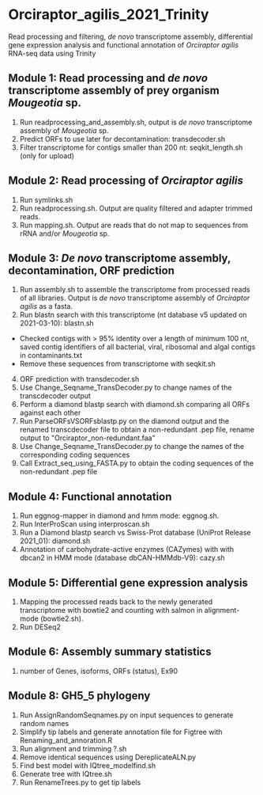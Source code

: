 # Orciraptor_agilis_2021_Trinity
Read processing and filtering, *de novo* transcriptome assembly, differential gene expression analysis and functional annotation of *Orciraptor agilis* RNA-seq data using Trinity

## Module 1: Read processing and *de novo* transcriptome assembly of prey organism *Mougeotia* sp.

1. Run readprocessing_and_assembly.sh, output is *de novo* transcriptome assembly of *Mougeotia* sp.
2. Predict ORFs to use later for decontamination: transdecoder.sh
3. Filter transcriptome for contigs smaller than 200 nt: seqkit_length.sh (only for upload)

## Module 2: Read processing of *Orciraptor agilis*

1. Run symlinks.sh
2. Run readprocessing.sh. Output are quality filtered and adapter trimmed reads.
3. Run mapping.sh. Output are reads that do not map to sequences from rRNA and/or *Mougeotia* sp.

## Module 3: *De novo* transcriptome assembly, decontamination, ORF prediction
1. Run assembly.sh to assemble the transcriptome from processed reads of all libraries. Output is *de novo* transcriptome assembly of *Orciraptor agilis* as a fasta.
2. Run blastn search with this transcriptome (nt database v5 updated on 2021-03-10): blastn.sh
  * Checked contigs with > 95% identity over a length of minimum 100 nt, saved contig identifiers of all bacterial, viral, ribosomal and algal contigs in contaminants.txt
  * Remove these sequences from transcriptome with seqkit.sh
4. ORF prediction with transdecoder.sh
5. Use Change_Seqname_TransDecoder.py to change names of the transcdecoder output
6. Perform a diamond blastp search with diamond.sh comparing all ORFs against each other
7. Run ParseORFsVSORFsblastp.py on the diamond output and the renamed transcdecoder file to
obtain a non-redundant .pep file, rename output to "Orciraptor_non-redundant.faa"
8. Use Change_Seqname_TransDecoder.py to change the names of the corresponding coding sequences
9. Call Extract_seq_using_FASTA.py to obtain the coding sequences of the non-redundant .pep file

## Module 4: Functional annotation
1. Run eggnog-mapper in diamond and hmm mode: eggnog.sh. 
2. Run InterProScan using interproscan.sh
3. Run a Diamond blastp search vs Swiss-Prot database (UniProt Release 2021_01): diamond.sh
4. Annotation of carbohydrate-active enzymes (CAZymes) with with dbcan2 in HMM mode (database dbCAN-HMMdb-V9): cazy.sh

## Module 5: Differential gene expression analysis
1. Mapping the processed reads back to the newly generated transcriptome with bowtie2 and counting with salmon in alignment-mode (bowtie2.sh).
2. Run DESeq2

## Module 6: Assembly summary statistics
1) number of Genes, isoforms, ORFs (status), Ex90 

## Module 8: GH5_5 phylogeny
1. Run AssignRandomSeqnames.py on input sequences to generate random names
2. Simplify tip labels and generate annotation file for Figtree with Renaming_and_annoration.R
3. Run alignment and trimming ?.sh
4. Remove identical sequences using DereplicateALN.py
5. Find best model with IQtree_modelfind.sh
6. Generate tree with IQtree.sh
7. Run RenameTrees.py to get tip labels
